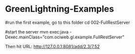 # GreenLightning-Examples



#run the first example, go to this folder
cd 002-FullRestServer


#start the server
mvn exec:java -Dexec.mainClass="com.ociweb.gl.example.FullRestServer" 


Then hit URL:  http://127.0.0.1:8081/add/2.3/7.52


